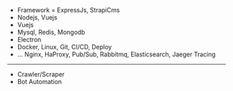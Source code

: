 * Framework = ExpressJs, StrapiCms
* Nodejs, Vuejs
* Vuejs
* Mysql, Redis, Mongodb
* Electron
* Docker, Linux, Git, CI/CD, Deploy
* ... Nginx, HaProxy, Pub/Sub, Rabbitmq,  Elasticsearch, Jaeger Tracing
---------
* Crawler/Scraper
* Bot Automation
